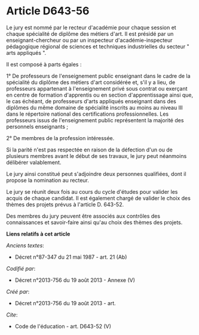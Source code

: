 # Article D643-56

Le jury est nommé par le recteur d'académie pour chaque session et chaque spécialité de diplôme des métiers d'art. Il est
présidé par un enseignant-chercheur ou par un inspecteur d'académie-inspecteur pédagogique régional de sciences et techniques
industrielles du secteur " arts appliqués ". 

Il est composé à parts égales : 

1° De professeurs de l'enseignement public enseignant dans le cadre de la spécialité du diplôme des métiers d'art considérée
et, s'il y a lieu, de professeurs appartenant à l'enseignement privé sous contrat ou exerçant en centre de formation
d'apprentis ou en section d'apprentissage ainsi que, le cas échéant, de professeurs d'arts appliqués enseignant dans des
diplômes du même domaine de spécialité inscrits au moins au niveau III dans le répertoire national des certifications
professionnelles. Les professeurs issus de l'enseignement public représentent la majorité des personnels enseignants ; 

2° De membres de la profession intéressée. 

Si la parité n'est pas respectée en raison de la défection d'un ou de plusieurs membres avant le début de ses travaux, le
jury peut néanmoins délibérer valablement. 

Le jury ainsi constitué peut s'adjoindre deux personnes qualifiées, dont il propose la nomination au recteur. 

Le jury se réunit deux fois au cours du cycle d'études pour valider les acquis de chaque candidat. Il est également chargé de
valider le choix des thèmes des projets prévus à l'article D. 643-52. 

Des membres du jury peuvent être associés aux contrôles des connaissances et savoir-faire ainsi qu'au choix des thèmes des
projets.

**Liens relatifs à cet article**

_Anciens textes_:

  - Décret n°87-347 du 21 mai 1987 - art. 21 (Ab)

_Codifié par_:

  - Décret n°2013-756 du 19 août 2013 -  Annexe (V)

_Créé par_:

  - Décret n°2013-756 du 19 août 2013 - art.

_Cite_:

  - Code de l'éducation - art. D643-52 (V)
